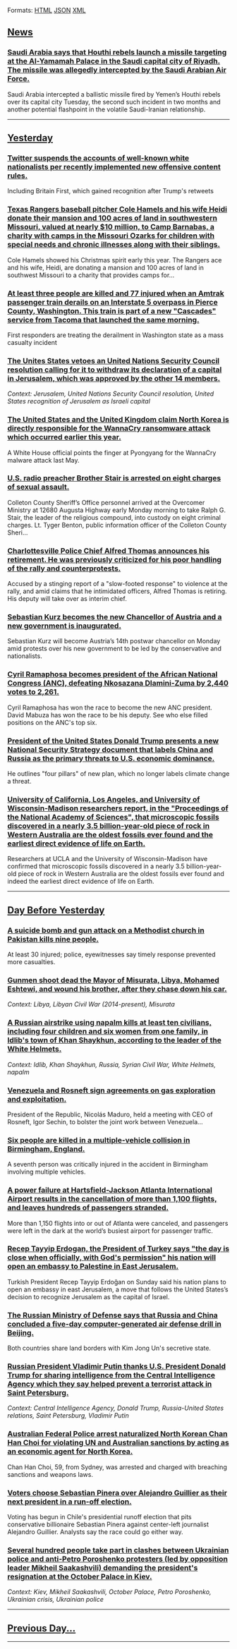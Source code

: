 
Formats: [HTML](/index.html)  [JSON](/index.json)  [XML](/index.xml)  

## [News](/news/2017/12/19/index.md)

### [Saudi Arabia says that Houthi rebels launch a missile targeting at the Al-Yamamah Palace in the Saudi capital city of Riyadh. The missile was allegedly intercepted by the Saudi Arabian Air Force. ](/news/2017/12/19/saudi-arabia-says-that-houthi-rebels-launch-a-missile-targeting-at-the-al-yamamah-palace-in-the-saudi-capital-city-of-riyadh-the-missile-wa.md)
Saudi Arabia intercepted a ballistic missile fired by Yemen’s Houthi rebels over its capital city Tuesday, the second such incident in two months and another potential flashpoint in the volatile Saudi-Iranian relationship.

---

## [Yesterday](/news/2017/12/18/index.md)

### [Twitter suspends the accounts of well-known white nationalists per recently implemented new offensive content rules. ](/news/2017/12/18/twitter-suspends-the-accounts-of-well-known-white-nationalists-per-recently-implemented-new-offensive-content-rules.md)
Including Britain First, which gained recognition after Trump&#x27;s retweets 

### [Texas Rangers baseball pitcher Cole Hamels and his wife Heidi donate their mansion and 100 acres of land in southwestern Missouri, valued at nearly $10 million, to Camp Barnabas, a charity with camps in the Missouri Ozarks for children with special needs and chronic illnesses along with their siblings. ](/news/2017/12/18/texas-rangers-baseball-pitcher-cole-hamels-and-his-wife-heidi-donate-their-mansion-and-100-acres-of-land-in-southwestern-missouri-valued-at.md)
Cole Hamels showed his Christmas spirit early this year. The Rangers ace and his wife, Heidi, are donating a mansion and 100 acres of land in southwest Missouri to a charity that provides camps for…

### [At least three people are killed and 77 injured when an Amtrak passenger train derails on an Interstate 5 overpass in Pierce County, Washington. This train is part of a new "Cascades" service from Tacoma that launched the same morning. ](/news/2017/12/18/at-least-three-people-are-killed-and-77-injured-when-an-amtrak-passenger-train-derails-on-an-interstate-5-overpass-in-pierce-county-washing.md)
First responders are treating the derailment in Washington state as a mass casualty incident

### [The Unites States vetoes an United Nations Security Council resolution calling for it to withdraw its declaration of a capital in Jerusalem, which was approved by the other 14 members. ](/news/2017/12/18/the-unites-states-vetoes-an-united-nations-security-council-resolution-calling-for-it-to-withdraw-its-declaration-of-a-capital-in-jerusalem.md)
_Context: Jerusalem, United Nations Security Council resolution, United States recognition of Jerusalem as Israeli capital_

### [The United States and the United Kingdom claim North Korea is directly responsible for the WannaCry ransomware attack which occurred earlier this year. ](/news/2017/12/18/the-united-states-and-the-united-kingdom-claim-north-korea-is-directly-responsible-for-the-wannacry-ransomware-attack-which-occurred-earlier.md)
A White House official points the finger at Pyongyang for the WannaCry malware attack last May.

### [U.S. radio preacher Brother Stair is arrested on eight charges of sexual assault. ](/news/2017/12/18/u-s-radio-preacher-brother-stair-is-arrested-on-eight-charges-of-sexual-assault.md)
Colleton County Sheriff’s Office personnel arrived at the Overcomer Ministry at 12680 Augusta Highway early Monday morning to take Ralph G. Stair, the leader of the religious compound, into custody on eight criminal charges. Lt. Tyger Benton, public information officer of the Colleton County Sheri...

### [Charlottesville Police Chief Alfred Thomas announces his retirement. He was previously criticized for his poor handling of the rally and counterprotests. ](/news/2017/12/18/charlottesville-police-chief-alfred-thomas-announces-his-retirement-he-was-previously-criticized-for-his-poor-handling-of-the-rally-and-cou.md)
Accused by a stinging report of a &quot;slow-footed response&quot; to violence at the rally, and amid claims that he intimidated officers, Alfred Thomas is retiring. His deputy will take over as interim chief.

### [Sebastian Kurz becomes the new Chancellor of Austria and a new government is inaugurated. ](/news/2017/12/18/sebastian-kurz-becomes-the-new-chancellor-of-austria-and-a-new-government-is-inaugurated.md)
Sebastian Kurz will become Austria’s 14th postwar chancellor on Monday amid protests over his new government to be led by the conservative and nationalists.

### [Cyril Ramaphosa becomes president of the African National Congress (ANC), defeating Nkosazana Dlamini-Zuma by 2,440 votes to 2,261. ](/news/2017/12/18/cyril-ramaphosa-becomes-president-of-the-african-national-congress-anc-defeating-nkosazana-dlamini-zuma-by-2-440-votes-to-2-261.md)
Cyril Ramaphosa has won the race to become the new ANC president. David Mabuza has won the race to be his deputy. See who else filled positions on the ANC&#39;s top six.

### [President of the United States Donald Trump presents a new National Security Strategy document that labels China and Russia as the primary threats to U.S. economic dominance. ](/news/2017/12/18/president-of-the-united-states-donald-trump-presents-a-new-national-security-strategy-document-that-labels-china-and-russia-as-the-primary-t.md)
He outlines &quot;four pillars&quot; of new plan, which no longer labels climate change a threat.

### [University of California, Los Angeles, and University of Wisconsin-Madison researchers report, in the "Proceedings of the National Academy of Sciences", that microscopic fossils discovered in a nearly 3.5 billion-year-old piece of rock in Western Australia are the oldest fossils ever found and the earliest direct evidence of life on Earth. ](/news/2017/12/18/university-of-california-los-angeles-and-university-of-wisconsinamadison-researchers-report-in-the-proceedings-of-the-national-academy.md)
Researchers at UCLA and the University of Wisconsin-Madison have confirmed that microscopic fossils discovered in a nearly 3.5 billion-year-old piece of rock in Western Australia are the oldest fossils ever found and indeed the earliest direct evidence of life on Earth.

---

## [Day Before Yesterday](/news/2017/12/17/index.md)

### [A suicide bomb and gun attack on a Methodist church in Pakistan kills nine people. ](/news/2017/12/17/a-suicide-bomb-and-gun-attack-on-a-methodist-church-in-pakistan-kills-nine-people.md)
At least 30 injured; police, eyewitnesses say timely response prevented more casualties.

### [Gunmen shoot dead the Mayor of Misurata, Libya, Mohamed Eshtewi, and wound his brother, after they chase down his car. ](/news/2017/12/17/gunmen-shoot-dead-the-mayor-of-misurata-libya-mohamed-eshtewi-and-wound-his-brother-after-they-chase-down-his-car.md)
_Context: Libya, Libyan Civil War (2014-present), Misurata_

### [A Russian airstrike using napalm kills at least ten civilians, including four children and six women from one family, in Idlib's town of Khan Shaykhun, according to the leader of the White Helmets. ](/news/2017/12/17/a-russian-airstrike-using-napalm-kills-at-least-ten-civilians-including-four-children-and-six-women-from-one-family-in-idlib-s-town-of-kha.md)
_Context: Idlib, Khan Shaykhun, Russia, Syrian Civil War, White Helmets, napalm_

### [Venezuela and Rosneft sign agreements on gas exploration and exploitation. ](/news/2017/12/17/venezuela-and-rosneft-sign-agreements-on-gas-exploration-and-exploitation.md)
President of the Republic, Nicol&#225;s Maduro, held a meeting with CEO of Rosneft, Igor Sechin, to bolster the joint work between Venezuela…

### [Six people are killed in a multiple-vehicle collision in Birmingham, England. ](/news/2017/12/17/six-people-are-killed-in-a-multiple-vehicle-collision-in-birmingham-england.md)
A seventh person was critically injured in the accident in Birmingham involving multiple vehicles.

### [A power failure at Hartsfield-Jackson Atlanta International Airport results in the cancellation of more than 1,100 flights, and leaves hundreds of passengers stranded. ](/news/2017/12/17/a-power-failure-at-hartsfieldajackson-atlanta-international-airport-results-in-the-cancellation-of-more-than-1-100-flights-and-leaves-hun.md)
More than 1,150 flights into or out of Atlanta were canceled, and passengers were left in the dark at the world’s busiest airport for passenger traffic.

### [Recep Tayyip Erdogan, the President of Turkey says "the day is close when officially, with God's permission" his nation will open an embassy to Palestine in East Jerusalem. ](/news/2017/12/17/recep-tayyip-erdoaan-the-president-of-turkey-says-the-day-is-close-when-officially-with-god-s-permission-his-nation-will-open-an-embass.md)
Turkish President Recep Tayyip Erdoğan on Sunday said his nation plans to open an embassy in east Jerusalem, a move that follows the United States’s decision to recognize Jerusalem as the capital of Israel.

### [The Russian Ministry of Defense says that Russia and China concluded a five-day computer-generated air defense drill in Beijing. ](/news/2017/12/17/the-russian-ministry-of-defense-says-that-russia-and-china-concluded-a-five-day-computer-generated-air-defense-drill-in-beijing.md)
Both countries share land borders with Kim Jong Un&#039;s secretive state.

### [Russian President Vladimir Putin thanks U.S. President Donald Trump for sharing intelligence from the Central Intelligence Agency which they say helped prevent a terrorist attack in Saint Petersburg. ](/news/2017/12/17/russian-president-vladimir-putin-thanks-u-s-president-donald-trump-for-sharing-intelligence-from-the-central-intelligence-agency-which-they.md)
_Context: Central Intelligence Agency, Donald Trump, Russia-United States relations, Saint Petersburg, Vladimir Putin_

### [Australian Federal Police arrest naturalized North Korean Chan Han Choi for violating UN and Australian sanctions by acting as an economic agent for North Korea. ](/news/2017/12/17/australian-federal-police-arrest-naturalized-north-korean-chan-han-choi-for-violating-un-and-australian-sanctions-by-acting-as-an-economic-a.md)
Chan Han Choi, 59, from Sydney, was arrested and charged with breaching sanctions and weapons laws.

### [Voters choose Sebastian Pinera over Alejandro Guillier as their next president in a run-off election. ](/news/2017/12/17/voters-choose-sebastia-n-pia-era-over-alejandro-guillier-as-their-next-president-in-a-run-off-election.md)
Voting has begun in Chile&#39;s presidential runoff election that pits conservative billionaire Sebastian Pinera against center-left journalist Alejandro Guillier. Analysts say the race could go either way. 

### [Several hundred people take part in clashes between Ukrainian police and anti-Petro Poroshenko protesters (led by opposition leader Mikheil Saakashvili) demanding the president's resignation at the October Palace in Kiev. ](/news/2017/12/17/several-hundred-people-take-part-in-clashes-between-ukrainian-police-and-anti-petro-poroshenko-protesters-led-by-opposition-leader-mikheil.md)
_Context: Kiev, Mikheil Saakashvili, October Palace, Petro Poroshenko, Ukrainian crisis, Ukrainian police_

---

## [Previous Day...](/news/2017/12/16/index.md)

---

